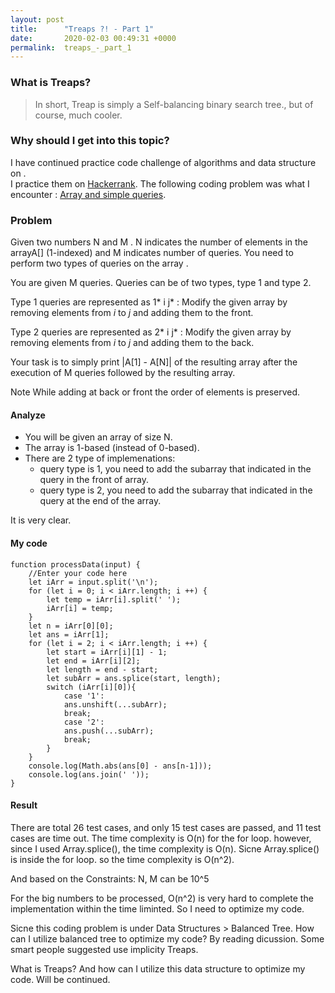 ```yaml
---
layout: post
title:      "Treaps ?! - Part 1"
date:       2020-02-03 00:49:31 +0000
permalink:  treaps_-_part_1
---
```



### What is Treaps?  
> In short, Treap is simply a Self-balancing binary search tree., but of  course, much cooler. 

### Why should I get into this topic?  
I have continued practice code challenge of algorithms and data structure on .  
I practice them on [Hackerrank](https://www.hackerrank.com/dashboard). The following coding problem was what I encounter : [Array and simple queries](https://www.hackerrank.com/challenges/array-and-simple-queries/problem).  

### Problem  

Given two numbers N and M . N indicates the number of elements in the arrayA[] (1-indexed)  and  M indicates number of queries. You need to perform two types of queries on the array .

You are given  M queries. Queries can be of two types, type 1 and type 2.

Type 1 queries are represented as 1* i j* : Modify the given array by removing elements from *i* to *j* and adding them to the front.

Type 2 queries are represented as 2* i j* : Modify the given array by removing elements from *i* to *j* and adding them to the back.

Your task is to simply print |A[1] - A[N]| of the resulting array after the execution of M queries followed by the resulting array.

Note While adding at back or front the order of elements is preserved.  

#### Analyze  
* You will be given an array of size N.  
* The array is 1-based (instead of 0-based).  
* There are 2 type of implemenations:  
    *  query type is 1, you need to add the subarray that indicated in the query in the front of array.  
    *  query type is 2, you need to add the subarray that indicated in the query at the end of the array.  

It is very clear.

#### My code  

```
function processData(input) {
    //Enter your code here
    let iArr = input.split('\n');
    for (let i = 0; i < iArr.length; i ++) {
        let temp = iArr[i].split(' ');
        iArr[i] = temp;
    }
    let n = iArr[0][0];
    let ans = iArr[1];
    for (let i = 2; i < iArr.length; i ++) {
        let start = iArr[i][1] - 1;
        let end = iArr[i][2];
        let length = end - start;
        let subArr = ans.splice(start, length);
        switch (iArr[i][0]){
            case '1':
            ans.unshift(...subArr);
            break;
            case '2':
            ans.push(...subArr);
            break;
        }
    }
    console.log(Math.abs(ans[0] - ans[n-1]));
    console.log(ans.join(' '));
} 
```

#### Result  
There are total 26 test cases, and only 15 test cases are passed, and 11 test cases are time out. 
The time complexity is O(n) for the for loop. however, since I used Array.splice(), the time complexity is O(n). 
Sicne Array.splice() is inside the for loop. so the time complexity is O(n^2).  

And based on the Constraints:
N, M can be 10^5

For the big numbers to be processed, O(n^2) is very hard to complete the implementation within the time liminted. 
So I need to optimize my code.   

Sicne this coding problem is under Data Structures > Balanced Tree. How can I utilize balanced tree to optimize my code? By reading dicussion. Some smart people suggested use implicity Treaps. 

What is Treaps? And how can I utilize this data structure to optimize my code. 
Will be continued. 





